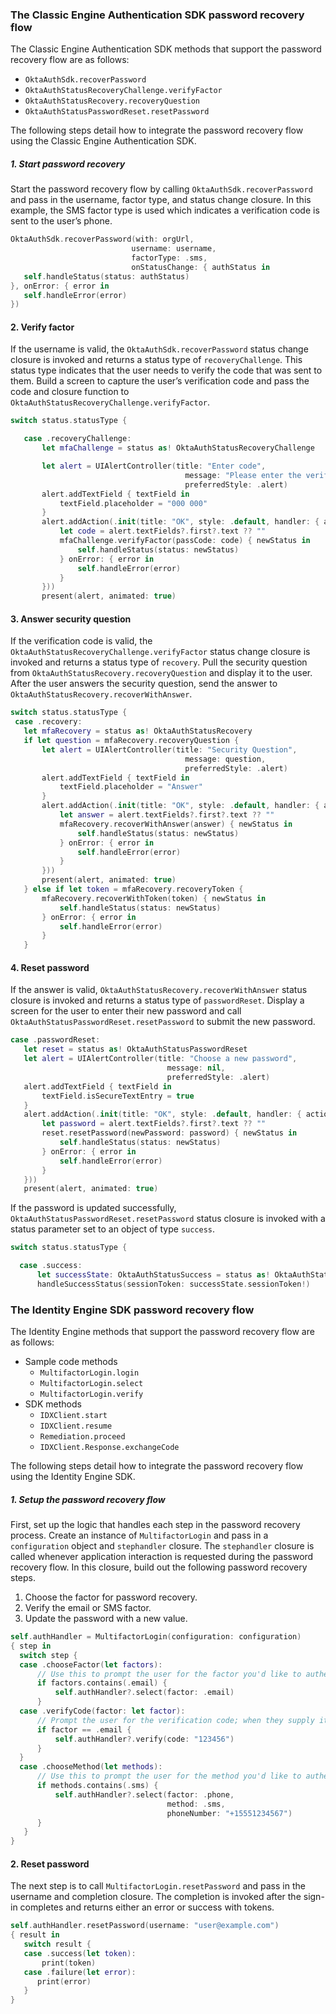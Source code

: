 ### The Classic Engine Authentication SDK password recovery flow

The Classic Engine Authentication SDK methods that support the password recovery flow are as follows:

* `OktaAuthSdk.recoverPassword`
* `OktaAuthStatusRecoveryChallenge.verifyFactor`
* `OktaAuthStatusRecovery.recoveryQuestion`
* `OktaAuthStatusPasswordReset.resetPassword`

The following steps detail how to integrate the password recovery flow using the Classic Engine Authentication SDK.

##### 1. Start password recovery

Start the password recovery flow by calling `OktaAuthSdk.recoverPassword` and pass in the username, factor type, and status change closure. In this example, the SMS factor type is used which indicates a verification code is sent to the user’s phone.

```swift
OktaAuthSdk.recoverPassword(with: orgUrl,
                           username: username,
                           factorType: .sms,
                           onStatusChange: { authStatus in
   self.handleStatus(status: authStatus)
}, onError: { error in
   self.handleError(error)
})
```

#### 2. Verify factor

If the username is valid, the `OktaAuthSdk.recoverPassword` status change closure is invoked and returns a status type of `recoveryChallenge`.  This status type indicates that the user needs to verify the code that was sent to them.  Build a screen to capture the user’s verification code and pass the code and closure function to `OktaAuthStatusRecoveryChallenge.verifyFactor`.

```swift
switch status.statusType {

   case .recoveryChallenge:
       let mfaChallenge = status as! OktaAuthStatusRecoveryChallenge

       let alert = UIAlertController(title: "Enter code",
                                       message: "Please enter the verification code you received",
                                       preferredStyle: .alert)
       alert.addTextField { textField in
           textField.placeholder = "000 000"
       }
       alert.addAction(.init(title: "OK", style: .default, handler: { action in
           let code = alert.textFields?.first?.text ?? ""
           mfaChallenge.verifyFactor(passCode: code) { newStatus in
               self.handleStatus(status: newStatus)
           } onError: { error in
               self.handleError(error)
           }
       }))
       present(alert, animated: true)
```

#### 3. Answer security question

If the verification code is valid, the `OktaAuthStatusRecoveryChallenge.verifyFactor` status change closure is invoked and returns a status type of `recovery`. Pull the security question from `OktaAuthStatusRecovery.recoveryQuestion` and display it to the user. After the user answers the security question, send the answer to `OktaAuthStatusRecovery.recoverWithAnswer`.

```swift
switch status.statusType {
 case .recovery:
   let mfaRecovery = status as! OktaAuthStatusRecovery
   if let question = mfaRecovery.recoveryQuestion {
       let alert = UIAlertController(title: "Security Question",
                                       message: question,
                                       preferredStyle: .alert)
       alert.addTextField { textField in
           textField.placeholder = "Answer"
       }
       alert.addAction(.init(title: "OK", style: .default, handler: { action in
           let answer = alert.textFields?.first?.text ?? ""
           mfaRecovery.recoverWithAnswer(answer) { newStatus in
               self.handleStatus(status: newStatus)
           } onError: { error in
               self.handleError(error)
           }
       }))
       present(alert, animated: true)
   } else if let token = mfaRecovery.recoveryToken {
       mfaRecovery.recoverWithToken(token) { newStatus in
           self.handleStatus(status: newStatus)
       } onError: { error in
           self.handleError(error)
       }
   }

```

#### 4. Reset password

If the answer is valid, `OktaAuthStatusRecovery.recoverWithAnswer` status closure is invoked and returns a status type of `passwordReset`. Display a screen for the user to enter their new password and call `OktaAuthStatusPasswordReset.resetPassword` to submit the new password.

```swift
case .passwordReset:
   let reset = status as! OktaAuthStatusPasswordReset
   let alert = UIAlertController(title: "Choose a new password",
                                   message: nil,
                                   preferredStyle: .alert)
   alert.addTextField { textField in
       textField.isSecureTextEntry = true
   }
   alert.addAction(.init(title: "OK", style: .default, handler: { action in
       let password = alert.textFields?.first?.text ?? ""
       reset.resetPassword(newPassword: password) { newStatus in
           self.handleStatus(status: newStatus)
       } onError: { error in
           self.handleError(error)
       }
   }))
   present(alert, animated: true)
```

If the password is updated successfully, `OktaAuthStatusPasswordReset.resetPassword` status closure is invoked with a status parameter set to an object of type `success`.

```swift
switch status.statusType {

  case .success:
      let successState: OktaAuthStatusSuccess = status as! OktaAuthStatusSuccess
      handleSuccessStatus(sessionToken: successState.sessionToken!)
```

### The Identity Engine SDK password recovery flow

The Identity Engine methods that support the password recovery flow are as follows:

* Sample code methods
  * `MultifactorLogin.login`
  * `MultifactorLogin.select`
  * `MultifactorLogin.verify`
* SDK methods
  * `IDXClient.start`
  * `IDXClient.resume`
  * `Remediation.proceed`
  * `IDXClient.Response.exchangeCode`

The following steps detail how to integrate the password recovery flow using the Identity Engine SDK.

##### 1. Setup the password recovery flow

First, set up the logic that handles each step in the password recovery process. Create an instance of `MultifactorLogin` and pass in a `configuration` object and `stephandler` closure. The `stephandler` closure is called whenever application interaction is requested during the password recovery flow.  In this closure, build out the following password recovery steps.

1. Choose the factor for password recovery.
1. Verify the email or SMS factor.
1. Update the password with a new value.


```swift
self.authHandler = MultifactorLogin(configuration: configuration)
{ step in
  switch step {
  case .chooseFactor(let factors):
      // Use this to prompt the user for the factor you'd like to authenticate with.
      if factors.contains(.email) {
          self.authHandler?.select(factor: .email)
      }
  case .verifyCode(factor: let factor):
      // Prompt the user for the verification code; when they supply it, call the `verify` function.
      if factor == .email {
          self.authHandler?.verify(code: "123456")
      }
  }
  case .chooseMethod(let methods):
      // Use this to prompt the user for the method you'd like to authenticate with.
      if methods.contains(.sms) {
          self.authHandler?.select(factor: .phone,
                                   method: .sms,
                                   phoneNumber: "+15551234567")
      }
   }
}
```

#### 2. Reset password

The next step is to call `MultifactorLogin.resetPassword` and pass in the username and completion closure. The completion is invoked after the sign-in completes and returns either an error or success with tokens.

```swift
self.authHandler.resetPassword(username: "user@example.com")
{ result in
   switch result {
   case .success(let token):
       print(token)
   case .failure(let error):
      print(error)
   }
}
```
